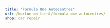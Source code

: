 ```yaml
---
title: "Formula One Autocentres"
url: /burton-on-trent/formula-one-autocentres/
shop: car repair
---
```


